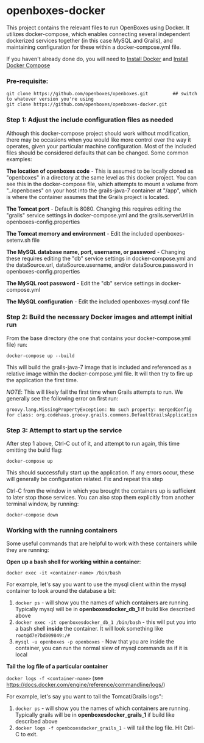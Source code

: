 # openboxes-docker

This project contains the relevant files to run OpenBoxes using Docker.  It utilizes docker-compose, which enables connecting several independent
dockerized services together (in this case MySQL and Grails), and maintaining configuration for these within a docker-compose.yml file.

If you haven't already done do, you will need to [Install Docker](https://docs.docker.com/) and [Install Docker Compose](https://docs.docker.com/compose/)

### Pre-requisite:

```
git clone https://github.com/openboxes/openboxes.git         ## switch to whatever version you're using
git clone https://github.com/openboxes/openboxes-docker.git
```

### Step 1:  Adjust the include configuration files as needed

Although this docker-compose project should work without modification, there may be occasions when you would like more control over the
way it operates, given your particular machine configuration.  Most of the included files should be considered defaults that can be changed.  Some common examples:

**The location of openboxes code** - This is assumed to be locally cloned as "openboxes" in a directory at the same level as this docker project.
You can see this in the docker-compose file, which attempts to mount a volume from "../openboxes" on your host into the grails-java-7 container at "/app", which is
where the container assumes that the Grails project is located.

**The Tomcat port** - Default is 8080.  Changing this requires editing the "grails" service settings in docker-compose.yml 
and the grails.serverUrl in openboxes-config.properties

**The Tomcat memory and environment** - Edit the included openboxes-setenv.sh file

**The MySQL database name, port, username, or password** - Changing these requires editing the "db" service settings in docker-compose.yml 
and the dataSource.url, dataSource.username, and/or dataSource.password in openboxes-config.properties

**The MySQL root password** - Edit the "db" service settings in docker-compose.yml 

**The MySQL configuration** - Edit the included openboxes-mysql.conf file

### Step 2:  Build the necessary Docker images and attempt initial run

From the base directory (the one that contains your docker-compose.yml file) run:

`docker-compose up --build`

This will build the grails-java-7 image that is included and referenced as a relative image within the docker-compose.yml file.  It will then try to
fire up the application the first time.

*NOTE*: This will likely fail the first time when Grails attempts to run.  We generally see the following error on first run:

```
groovy.lang.MissingPropertyException: No such property: mergedConfig for class: org.codehaus.groovy.grails.commons.DefaultGrailsApplication
```

### Step 3:  Attempt to start up the service

After step 1 above, Ctrl-C out of it, and attempt to run again, this time omitting the build flag:

`docker-compose up`

This should successfully start up the application.  If any errors occur, these will generally be configuration related.  Fix and repeat this step

Ctrl-C from the window in which you brought the containers up is sufficient to later stop those services.  You can also stop them explicitly from another
terminal window, by running:

`docker-compose down`

### Working with the running containers

Some useful commands that are helpful to work with these containers while they are running:

**Open up a bash shell for working within a container**: 

`docker exec -it <container-name> /bin/bash`

For example, let's say you want to use the mysql client within the mysql container to look around the database a bit:

1. `docker ps` - will show you the names of which containers are running.  Typically mysql will be in **openboxesdocker_db_1** if build like described above
2. `docker exec -it openboxesdocker_db_1 /bin/bash` - this will put you into a bash shell __inside__ the container.  It will look something like `root@d7e7bd809849:/#`
3. `mysql -u openboxes -p openboxes` - Now that you are inside the container, you can run the normal slew of mysql commands as if it is local

**Tail the log file of a particular container**

`docker logs -f <container-name>` (see https://docs.docker.com/engine/reference/commandline/logs/)

For example, let's say you want to tail the Tomcat/Grails logs":

1. `docker ps` - will show you the names of which containers are running.  Typically grails will be in **openboxesdocker_grails_1** if build like described above
2. `docker logs -f openboxesdocker_grails_1` - will tail the log file.  Hit Ctrl-C to exit.
